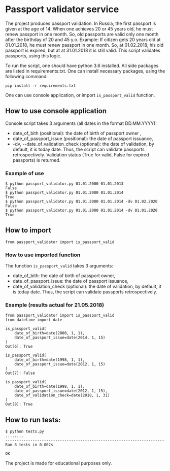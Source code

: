 # Passport validator service
The project produces passport validation.
In Russia, the first passport is given at the age of 14.
When one achieves 20 or 45 years old, he must renew passport in one month.
So, old passports are valid only one month after the birthday of 20 and 45 y.o.
Example: If citizen gets 20 years old at 01.01.2018, he must renew passport in one month.
So, at 01.02.2018, his old passport is expired, but at at 31.01.2018 it is
still valid.
This script validates passports, using this logic.

To run the script, one should have python 3.6 installed.
All side packages are listed in requirements.txt. One can install
necessary packages, using the following command:
```
pip install -r requirements.txt
```

One can use console application, or import `is_passport_valid` function.

## How to use console application
Console script takes 3 arguments (all dates in the format DD.MM.YYYY):
* date_of_bith (positional): the date of birth of passport owner ,
* date_of_passport_issue (positional): the date of passport issuance,
* -dv, --date_of_validation_check (optional): the date of validation,
 by default, it is today date. Thus, the script can validate passports
 retrospectively.
Validation status (True for valid, False for expired passports) is
returned.
### Example of use
```
$ python passport_validator.py 01.01.2000 01.01.2013
False
$ python passport_validator.py 01.01.2000 01.01.2014
True
$ python passport_validator.py 01.01.2000 01.01.2014 -dv 01.02.2020
False
$ python passport_validator.py 01.01.2000 01.01.2014 -dv 01.01.2020
True
```

## How to import
```
from passport_validator import is_passport_valid
```

### How to use imported function
The function `is_passport_valid` takes 3 arguments:
* date_of_bith: the date of birth of passport owner,
* date_of_passport_issue: the date of passport issuance,
* date_of_validation_check (optional): the date of validation,
 by default, it is today date. Thus, the script can validate passports
 retrospectively.

### Example (results actual for 21.05.2018)
```
from passport_validator import is_passport_valid
from datetime import date

is_passport_valid(
    date_of_birth=date(2000, 1, 1),
    date_of_passport_issue=date(2014, 1, 15)
)
Out[6]: True

is_passport_valid(
    date_of_birth=date(1998, 1, 1),
    date_of_passport_issue=date(2012, 1, 15)
)
Out[7]: False

is_passport_valid(
    date_of_birth=date(1998, 1, 1),
    date_of_passport_issue=date(2012, 1, 15),
    date_of_validation_check=date(2018, 1, 31)
)
Out[8]: True
```

## How to run tests:
```
$ python tests.py
........
----------------------------------------------------------------------
Ran 8 tests in 0.002s

OK
```

The project is made for educational purposes only.
